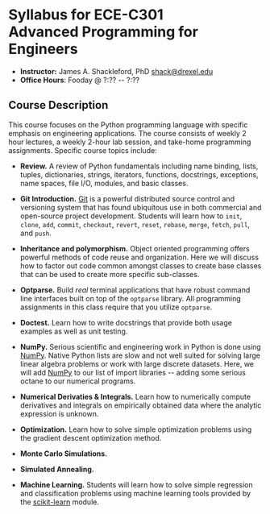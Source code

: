 # Syllabus for ECE-C301 <br /> Advanced Programming for Engineers

* **Instructor:** James A. Shackleford, PhD [shack@drexel.edu](mailto:alf9@nyu.edu)
* **Office Hours**: Fooday @ ?:?? -- ?:??

## Course Description

This course focuses on the Python programming language with specific
emphasis on engineering applications. The course consists of weekly 2 hour
lectures, a weekly 2-hour lab session, and take-home programming assignments.
Specific course topics include:

* **Review.** A review of Python fundamentals including name binding,
  lists, tuples, dictionaries, strings, iterators, functions, docstrings,
  exceptions, name spaces, file I/O, modules, and basic classes.

* **Git Introduction.** [Git](http://www.git-scm.com) is a powerful
  distributed source control and versioning system that has found
  ubiquitous use in both commercial and open-source project development.
  Students will learn how to `init`, `clone`, `add`, `commit`, `checkout`,
  `revert`, `reset`, `rebase`, `merge`, `fetch`, `pull`, and `push`.

* **Inheritance and polymorphism.** Object oriented programming offers
  powerful methods of code reuse and organization.  Here we will discuss
  how to factor out code common amongst classes to create base classes that
  can be used to create more specific sub-classes.

* **Optparse.** Build *real* terminal applications that have robust command
  line interfaces built on top of the `optparse` library.  All programming
  assignments in this class require that you utilize `optparse`.

* **Doctest.** Learn how to write docstrings that provide both usage examples
  as well as unit testing.

* **NumPy.** Serious scientific and engineering work in Python is done
  using [NumPy](http://www.numpy.org).  Native Python lists are slow and
  not well suited for solving large linear algebra problems or work with
  large discrete datasets.  Here, we will add [NumPy](http://www.numpy.org)
  to our list of import libraries -- adding some serious octane to our
  numerical programs.

* **Numerical Derivaties & Integrals.** Learn how to numerically compute
  derivatives and integrals on empirically obtained data where the analytic
  expression is unknown.

* **Optimization.** Learn how to solve simple optimization problems using
  the gradient descent optimization method.

* **Monte Carlo Simulations.**

* **Simulated Annealing.**

* **Machine Learning.** Students will learn how to solve simple regression
  and classification problems using machine learning tools provided by the
  [scikit-learn](http://www.scikit-learn.org) module.

